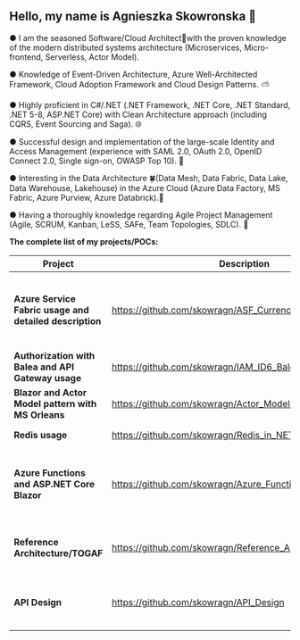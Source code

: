 ## Hello, my name is Agnieszka Skowronska 👋

● I am the seasoned Software/Cloud Architect🗼with the proven knowledge of the modern distributed systems architecture (Microservices, Micro-frontend, Serverless, Actor Model). 

● Knowledge of Event-Driven Architecture, Azure Well-Architected Framework, Cloud Adoption Framework and Cloud Design Patterns. ⛅

● Highly proficient in C#/.NET (.NET Framework, .NET Core, .NET Standard, .NET 5-8, ASP.NET Core) with Clean Architecture approach (including CQRS, Event Sourcing and Saga). 🌐

● Successful design and implementation of the large-scale Identity and Access Management (experience with SAML 2.0, OAuth 2.0, OpenID Connect 2.0, Single sign-on, OWASP Top 10). 🚀

● Interesting in the Data Architecture 🍀(Data Mesh, Data Fabric, Data Lake, Data Warehouse, Lakehouse) in the Azure Cloud (Azure Data Factory, MS Fabric, Azure Purview, Azure Databrick).🏢

● Having a thoroughly knowledge regarding Agile Project Management (Agile, SCRUM, Kanban, LeSS, SAFe, Team Topologies, SDLC). 🎃

**The complete list of my projects/POCs:**

| Project | Description | Framework/Solution | Status|
| --- | --- |---|---|
| **Azure Service Fabric usage and detailed description** | https://github.com/skowragn/ASF_CurrencyManager |**$${\color{green}Azure}$$** **$${\color{green}Service}$$** **$${\color{green}Fabric}$$**, **C# 12**, **ASP.NET Core 8 Web API**, **.NET 8**| **$${\color{blue}public}$$** |
| **Authorization with Balea and API Gateway usage**  | https://github.com/skowragn/IAM_ID6_Balea_with_APIGateway |Ocelot, YARP, Identity Server 6, Balea, **C# 12**, **ASP.NET Core 8 Web API**, **.NET 8**| **$${\color{blue}public}$$**  |
| **Blazor and Actor Model pattern with MS Orleans** | https://github.com/skowragn/Actor_Models_with_MSOrleans |MS Orleans, **ASP.NET Core 8 Blazor**, **C# 12**, **.NET 8**| **$${\color{blue}public}$$**  |
| **Redis usage** | https://github.com/skowragn/Redis_in_NET |RedisDB, **C# 12**, **ASP.NET Core 8 Web API**, **.NET 8**| **$${\color{blue}public}$$**  |
| **Azure Functions and ASP.NET Core Blazor** | https://github.com/skowragn/Azure_Functions_and_Blazor |**$${\color{green}Azure}$$** **$${\color{green}Functions}$$**, **ASP.NET Core 8 Blazor**, **ASP.NET Core 8 Web API**, **C# 12**, **.NET 8**| **$${\color{blue}private/}$$** **$${\color{blue}under}$$** **$${\color{blue}construction}$$**   |
| **Reference Architecture/TOGAF** | https://github.com/skowragn/Reference_Architecture | **TOGAF**, **C4**, **UML**, **ArchiMate**| **$${\color{blue}private/}$$** **$${\color{blue}under}$$** **$${\color{blue}construction}$$**  |
|**API Design**|https://github.com/skowragn/API_Design| **REST API, Minimal API and gRPC API** with ASP.NET Core 8 and ASP.NET Core 8 gRPC Service | **$${\color{blue}public/}$$**  **$${\color{green}under}$$** **$${\color{green}construction}$$**|
